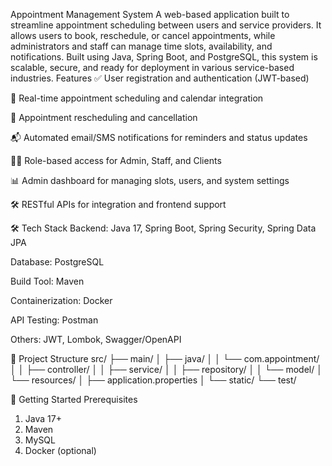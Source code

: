 Appointment Management System
A web-based application built to streamline appointment scheduling between users and service providers. It allows users to book, reschedule, or cancel appointments, while administrators and staff can manage time slots, availability, and notifications. Built using Java, Spring Boot, and PostgreSQL, this system is scalable, secure, and ready for deployment in various service-based industries.
Features
✅ User registration and authentication (JWT-based)

📅 Real-time appointment scheduling and calendar integration

🔁 Appointment rescheduling and cancellation

📬 Automated email/SMS notifications for reminders and status updates

🧑‍⚕️ Role-based access for Admin, Staff, and Clients

📊 Admin dashboard for managing slots, users, and system settings

🛠️ RESTful APIs for integration and frontend support

🛠️ Tech Stack
Backend: Java 17, Spring Boot, Spring Security, Spring Data JPA

Database: PostgreSQL

Build Tool: Maven

Containerization: Docker

API Testing: Postman

Others: JWT, Lombok, Swagger/OpenAPI

📁 Project Structure
src/
├── main/
│   ├── java/
│   │   └── com.appointment/
│   │       ├── controller/
│   │       ├── service/
│   │       ├── repository/
│   │       └── model/
│   └── resources/
│       ├── application.properties
│       └── static/
└── test/

🚀 Getting Started
Prerequisites
1. Java 17+
2. Maven
3. MySQL
4. Docker (optional)
